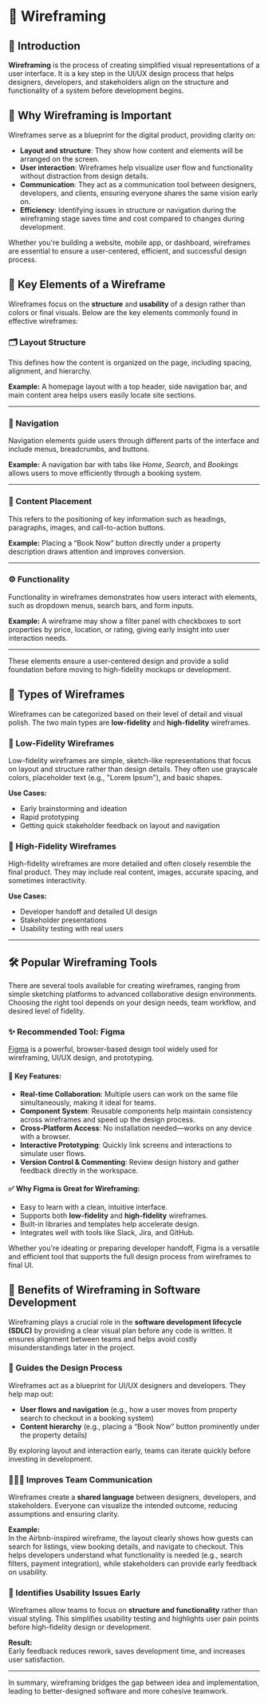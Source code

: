 # 🧩 Wireframing

## 📌 Introduction

**Wireframing** is the process of creating simplified visual representations of a user interface. It is a key step in the UI/UX design process that helps designers, developers, and stakeholders align on the structure and functionality of a system before development begins.

## 🎯 Why Wireframing is Important

Wireframes serve as a blueprint for the digital product, providing clarity on:

- **Layout and structure**: They show how content and elements will be arranged on the screen.
- **User interaction**: Wireframes help visualize user flow and functionality without distraction from design details.
- **Communication**: They act as a communication tool between designers, developers, and clients, ensuring everyone shares the same vision early on.
- **Efficiency**: Identifying issues in structure or navigation during the wireframing stage saves time and cost compared to changes during development.

Whether you're building a website, mobile app, or dashboard, wireframes are essential to ensure a user-centered, efficient, and successful design process.

## 🧱 Key Elements of a Wireframe

Wireframes focus on the **structure** and **usability** of a design rather than colors or final visuals. Below are the key elements commonly found in effective wireframes:

### 🗂️ Layout Structure
This defines how the content is organized on the page, including spacing, alignment, and hierarchy.

**Example:** A homepage layout with a top header, side navigation bar, and main content area helps users easily locate site sections.

---

### 🧭 Navigation
Navigation elements guide users through different parts of the interface and include menus, breadcrumbs, and buttons.

**Example:** A navigation bar with tabs like *Home*, *Search*, and *Bookings* allows users to move efficiently through a booking system.

---

### 📝 Content Placement
This refers to the positioning of key information such as headings, paragraphs, images, and call-to-action buttons.

**Example:** Placing a “Book Now” button directly under a property description draws attention and improves conversion.

---

### ⚙️ Functionality
Functionality in wireframes demonstrates how users interact with elements, such as dropdown menus, search bars, and form inputs.

**Example:** A wireframe may show a filter panel with checkboxes to sort properties by price, location, or rating, giving early insight into user interaction needs.

---

These elements ensure a user-centered design and provide a solid foundation before moving to high-fidelity mockups or development.

## 🧾 Types of Wireframes

Wireframes can be categorized based on their level of detail and visual polish. The two main types are **low-fidelity** and **high-fidelity** wireframes.

### 🔹 Low-Fidelity Wireframes

Low-fidelity wireframes are simple, sketch-like representations that focus on layout and structure rather than design details. They often use grayscale colors, placeholder text (e.g., "Lorem Ipsum"), and basic shapes.

**Use Cases:**
- Early brainstorming and ideation
- Rapid prototyping
- Getting quick stakeholder feedback on layout and navigation

### 🔸 High-Fidelity Wireframes

High-fidelity wireframes are more detailed and often closely resemble the final product. They may include real content, images, accurate spacing, and sometimes interactivity.

**Use Cases:**
- Developer handoff and detailed UI design
- Stakeholder presentations
- Usability testing with real users

---


## 🛠️ Popular Wireframing Tools

There are several tools available for creating wireframes, ranging from simple sketching platforms to advanced collaborative design environments. Choosing the right tool depends on your design needs, team workflow, and desired level of fidelity.

### ✨ Recommended Tool: Figma

[Figma](https://www.figma.com/) is a powerful, browser-based design tool widely used for wireframing, UI/UX design, and prototyping.

#### 🔑 Key Features:
- **Real-time Collaboration**: Multiple users can work on the same file simultaneously, making it ideal for teams.
- **Component System**: Reusable components help maintain consistency across wireframes and speed up the design process.
- **Cross-Platform Access**: No installation needed—works on any device with a browser.
- **Interactive Prototyping**: Quickly link screens and interactions to simulate user flows.
- **Version Control & Commenting**: Review design history and gather feedback directly in the workspace.

#### ✅ Why Figma is Great for Wireframing:
- Easy to learn with a clean, intuitive interface.
- Supports both **low-fidelity** and **high-fidelity** wireframes.
- Built-in libraries and templates help accelerate design.
- Integrates well with tools like Slack, Jira, and GitHub.

Whether you're ideating or preparing developer handoff, Figma is a versatile and efficient tool that supports the full design process from wireframes to final UI.

## 🚀 Benefits of Wireframing in Software Development

Wireframing plays a crucial role in the **software development lifecycle (SDLC)** by providing a clear visual plan before any code is written. It ensures alignment between teams and helps avoid costly misunderstandings later in the project.

### 🎨 Guides the Design Process

Wireframes act as a blueprint for UI/UX designers and developers. They help map out:
- **User flows and navigation** (e.g., how a user moves from property search to checkout in a booking system)
- **Content hierarchy** (e.g., placing a “Book Now” button prominently under the property details)

By exploring layout and interaction early, teams can iterate quickly before investing in development.

### 🧑‍🤝‍🧑 Improves Team Communication

Wireframes create a **shared language** between designers, developers, and stakeholders. Everyone can visualize the intended outcome, reducing assumptions and ensuring clarity.

**Example:**  
In the Airbnb-inspired wireframe, the layout clearly shows how guests can search for listings, view booking details, and navigate to checkout. This helps developers understand what functionality is needed (e.g., search filters, payment integration), while stakeholders can provide early feedback on usability.

### 🧪 Identifies Usability Issues Early

Wireframes allow teams to focus on **structure and functionality** rather than visual styling. This simplifies usability testing and highlights user pain points before high-fidelity design or development.

**Result:**  
Early feedback reduces rework, saves development time, and increases user satisfaction.

---

In summary, wireframing bridges the gap between idea and implementation, leading to better-designed software and more cohesive teamwork.








